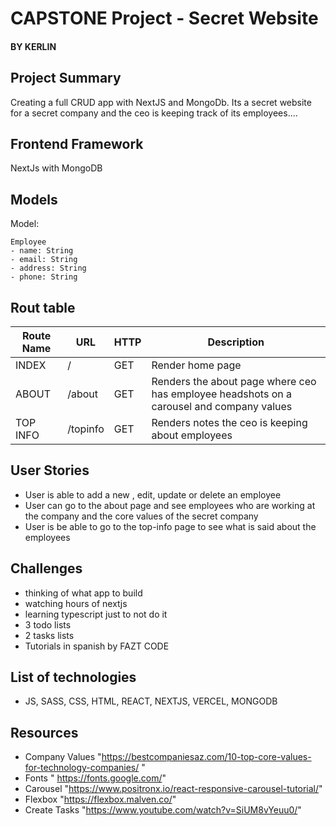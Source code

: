 # CAPSTONE Project - Secret Website
#### BY KERLIN

## Project Summary
Creating a full CRUD app with NextJS and MongoDb. Its a secret website for a secret company and the ceo is keeping track of its employees....

## Frontend Framework 
NextJs with MongoDB

## Models
Model:
```
Employee
- name: String
- email: String
- address: String
- phone: String
```

## Rout table

| Route Name | URL | HTTP | Description |
|-----------|------|-------|-------------|
| INDEX | / | GET | Render home page 
| ABOUT | /about | GET | Renders the about page where ceo has employee headshots on a carousel and company values
| TOP INFO | /topinfo | GET | Renders notes the ceo is keeping about employees

## User Stories
 - User is able to add a new , edit, update or delete an employee
 - User can go to the about page and see employees who are working at the company and the core values of the secret company
 - User is be able to go to the top-info page to see what is said about the employees

## Challenges
- thinking of what app to build
- watching hours of nextjs 
- learning typescript just to not do it 
- 3 todo lists
- 2 tasks lists
- Tutorials in spanish by FAZT CODE

## List of technologies
- JS, SASS, CSS, HTML, REACT, NEXTJS, VERCEL, MONGODB

## Resources
- Company Values "https://bestcompaniesaz.com/10-top-core-values-for-technology-companies/ "
- Fonts " https://fonts.google.com/" 
- Carousel "https://www.positronx.io/react-responsive-carousel-tutorial/"
- Flexbox "https://flexbox.malven.co/"
- Create Tasks "https://www.youtube.com/watch?v=SiUM8vYeuu0/"